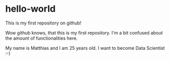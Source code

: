 # hello-world
This is my first repository on github! 

Wow github knows, that this is my first repository.
I'm a bit confused about the amount of functionalities here.

My name is Matthias and I am 25 years old.
I want to become Data Scientist :-)
